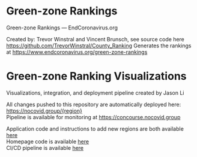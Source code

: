 # Green-zone Rankings
Green-zone Rankings — EndCoronavirus.org

Created by: Trevor Winstral and Vincent Brunsch, see source code here
https://github.com/TrevorWinstral/County_Ranking
Generates the rankings at https://www.endcoronavirus.org/green-zone-rankings

# Green-zone Ranking Visualizations
Visualizations, integration, and deployment pipeline created by Jason Li

All changes pushed to this repository are automatically deployed here: https://nocovid.group/{region}  
Pipeline is available for monitoring at https://concourse.nocovid.group

Application code and instructions to add new regions are both available [here](https://github.com/aochen-jli/visualizations)  
Homepage code is available [here](https://github.com/aochen-jli/visualizations-home)  
CI/CD pipeline is available [here](https://github.com/aochen-jli/visualizations-cicd)
